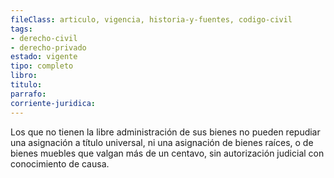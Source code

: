 ```yaml
---
fileClass: articulo, vigencia, historia-y-fuentes, codigo-civil
tags:
- derecho-civil
- derecho-privado
estado: vigente
tipo: completo
libro:
titulo:
parrafo:
corriente-juridica:
---
```

Los que no tienen la libre administración de sus bienes no pueden repudiar una asignación a título universal, ni una asignación de bienes raíces, o de bienes muebles que valgan más de un centavo, sin autorización judicial con conocimiento de causa.